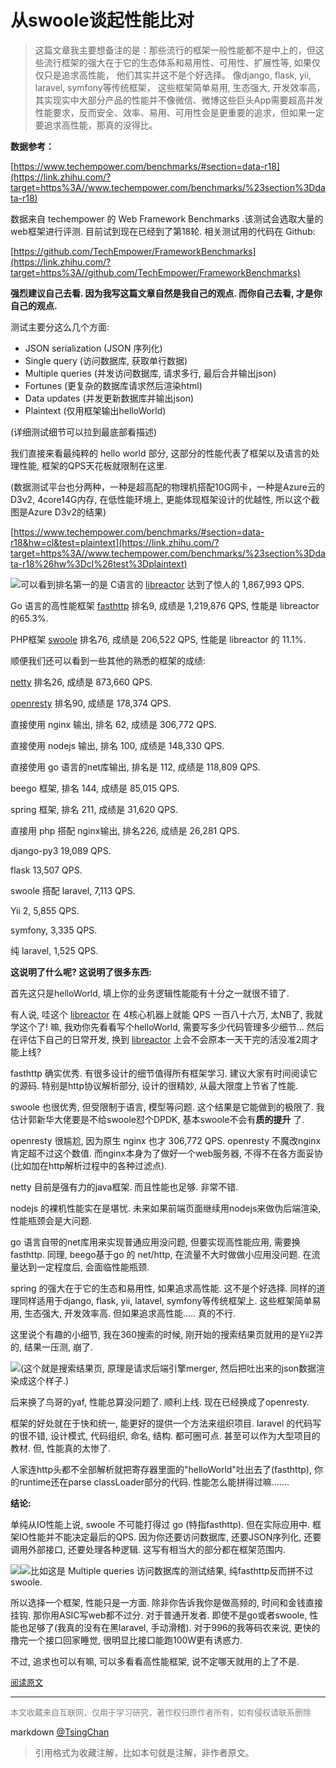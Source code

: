 从swoole谈起性能比对
================================

>这篇文章我主要想备注的是：那些流行的框架一般性能都不是中上的，但这些流行框架的强大在于它的生态体系和易用性、可用性、扩展性等, 如果仅仅只是追求高性能， 他们其实并这不是个好选择。 像django, flask, yii, laravel, symfony等传统框架， 这些框架简单易用, 生态强大, 开发效率高，其实现实中大部分产品的性能并不像微信、微博这些巨头App需要超高并发性能要求，反而安全、效率、易用、可用性会是更重要的追求，但如果一定要追求高性能，那真的没得比。

  
**数据参考：**   
  
[https://www.techempower.com/benchmarks/#section=data-r18](https://link.zhihu.com/?target=https%3A//www.techempower.com/benchmarks/%23section%3Ddata-r18)   
  
数据来自 techempower 的 Web Framework Benchmarks .该测试会选取大量的web框架进行评测. 目前试到现在已经到了第18轮. 相关测试用的代码在 Github:

[https://github.com/TechEmpower/FrameworkBenchmarks](https://link.zhihu.com/?target=https%3A//github.com/TechEmpower/FrameworkBenchmarks)

**强烈建议自己去看. 因为我写这篇文章自然是我自己的观点. 而你自己去看, 才是你自己的观点.**

测试主要分这么几个方面:

- JSON serialization (JSON 序列化)
- Single query (访问数据库, 获取单行数据)
- Multiple queries (并发访问数据库, 请求多行, 最后合并输出json)
- Fortunes (更复杂的数据库请求然后渲染html)
- Data updates (并发更新数据库并输出json)
- Plaintext (仅用框架输出helloWorld)

(详细测试细节可以拉到最底部看描述)


我们直接来看最纯粹的 hello world 部分, 这部分的性能代表了框架以及语言的处理性能, 框架的QPS天花板就限制在这里.

  
(数据测试平台也分两种，一种是超高配的物理机搭配10G网卡，一种是Azure云的D3v2, 4core14G内存, 在低性能环境上, 更能体现框架设计的优越性, 所以这个截图是Azure D3v2的结果)

[https://www.techempower.com/benchmarks/#section=data-r18&hw=cl&test=plaintext](https://link.zhihu.com/?target=https%3A//www.techempower.com/benchmarks/%23section%3Ddata-r18%26hw%3Dcl%26test%3Dplaintext)

![](https://pic3.zhimg.com/50/v2-ab3252b91d1f3a796d4c99ac6d02b019_hd.jpg)可以看到排名第一的是 C语言的 [libreactor](https://link.zhihu.com/?target=https%3A//github.com/TechEmpower/FrameworkBenchmarks/tree/master/frameworks/C/libreactor) 达到了惊人的 1,867,993 QPS.

Go 语言的高性能框架 [fasthttp](https://link.zhihu.com/?target=https%3A//github.com/TechEmpower/FrameworkBenchmarks/tree/master/frameworks/Go/fasthttp) 排名9, 成绩是 1,219,876 QPS, 性能是 libreactor 的65.3%.

PHP框架 [swoole](https://link.zhihu.com/?target=https%3A//github.com/TechEmpower/FrameworkBenchmarks/tree/master/frameworks/PHP/swoole) 排名76, 成绩是 206,522 QPS, 性能是 libreactor 的 11.1%.

顺便我们还可以看到一些其他的熟悉的框架的成绩:

[netty](https://link.zhihu.com/?target=https%3A//github.com/TechEmpower/FrameworkBenchmarks/tree/master/frameworks/Java/netty) 排名26, 成绩是 873,660 QPS.

[openresty](https://link.zhihu.com/?target=https%3A//github.com/TechEmpower/FrameworkBenchmarks/tree/master/frameworks/Lua/openresty) 排名90, 成绩是 178,374 QPS.

直接使用 nginx 输出, 排名 62, 成绩是 306,772 QPS.

直接使用 nodejs 输出, 排名 100, 成绩是 148,330 QPS.

直接使用 go 语言的net库输出, 排名是 112, 成绩是 118,809 QPS.

beego 框架, 排名 144, 成绩是 85,015 QPS.

spring 框架, 排名 211, 成绩是 31,620 QPS.

直接用 php 搭配 nginx输出, 排名226, 成绩是 26,281 QPS.

django-py3 19,089 QPS.

flask 13,507 QPS.

swoole 搭配 laravel, 7,113 QPS.

Yii 2, 5,855 QPS.

symfony, 3,335 QPS.

纯 laravel, 1,525 QPS.



**这说明了什么呢? 这说明了很多东西:**

首先这只是helloWorld, 填上你的业务逻辑性能能有十分之一就很不错了.

有人说, 哇这个 [libreactor](https://link.zhihu.com/?target=https%3A//github.com/TechEmpower/FrameworkBenchmarks/tree/master/frameworks/C/libreactor) 在 4核心机器上就能 QPS 一百八十六万, 太NB了, 我就学这个了! 嘛, 我劝你先看看写个helloWorld, 需要写多少代码管理多少细节... 然后在评估下自己的日常开发, 换到 [libreactor](https://link.zhihu.com/?target=https%3A//github.com/TechEmpower/FrameworkBenchmarks/tree/master/frameworks/C/libreactor) 上会不会原本一天干完的活没准2周才能上线?

fasthttp 确实优秀. 有很多设计的细节值得所有框架学习. 建议大家有时间阅读它的源码. 特别是http协议解析部分, 设计的很精妙, 从最大限度上节省了性能.

swoole 也很优秀, 但受限制于语言, 模型等问题. 这个结果是它能做到的极限了. 我估计郭新华大佬要是不给swoole怼个DPDK, 基本swoole不会有**质的提升** 了.

openresty 很尴尬, 因为原生 nginx 也才 306,772 QPS. openresty 不魔改nginx 肯定超不过这个数值. 而nginx本身为了做好一个web服务器, 不得不在各方面妥协(比如加在http解析过程中的各种过滤点).

netty 目前是强有力的java框架. 而且性能也足够. 非常不错.

nodejs 的裸机性能实在是堪忧. 未来如果前端页面继续用nodejs来做伪后端渲染, 性能瓶颈会是大问题.  
  
go 语言自带的net库用来实现普通应用没问题, 但要实现高性能应用, 需要换fasthttp. 同理, beego基于go 的 net/http, 在流量不大时做做小应用没问题. 在流量达到一定程度后, 会面临性能瓶颈.

spring 的强大在于它的生态和易用性, 如果追求高性能. 这不是个好选择. 同样的道理同样适用于django, flask, yii, latavel, symfony等传统框架上. 这些框架简单易用, 生态强大, 开发效率高. 但如果追求高性能..... 真的不行.

这里说个有趣的小细节, 我在360搜索的时候, 刚开始的搜索结果页就用的是Yii2弄的, 结果一压测, 崩了.

![](https://pic3.zhimg.com/50/v2-759f368d3b80f365794b980a4d8c9f55_hd.jpg)(这个就是搜索结果页, 原理是请求后端引擎merger, 然后把吐出来的json数据渲染成这个样子.)

后来换了鸟哥的yaf, 性能总算没问题了. 顺利上线. 现在已经换成了openresty.

框架的好处就在于快和统一, 能更好的提供一个方法来组织项目. laravel 的代码写的很不错, 设计模式, 代码组织, 命名, 结构. 都可圈可点. 甚至可以作为大型项目的教材. 但, 性能真的太惨了.

人家连http头都不全部解析就把寄存器里面的"helloWorld"吐出去了(fasthttp), 你的runtime还在parse classLoader部分的代码. 性能怎么能拼得过嘛.......



**结论:**

单纯从IO性能上说, swoole 不可能打得过 go (特指fasthttp). 但在实际应用中. 框架IO性能并不能决定最后的QPS. 因为你还要访问数据库, 还要JSON序列化, 还要调用外部接口, 还要处理各种逻辑. 这写有相当大的部分都在框架范围内.

![](https://pic3.zhimg.com/50/v2-9fb987da8f0c2bc1efe2932728a704bc_hd.jpg)![](https://pic1.zhimg.com/50/v2-7836b985075df3d75279150837514919_hd.jpg)比如这是 Multiple queries 访问数据库的测试结果, 纯fasthttp反而拼不过 swoole.

所以选择一个框架, 性能只是一方面. 除非你告诉我你是做高频的, 时间和金钱直接挂钩. 那你用ASIC写web都不过分. 对于普通开发者. 即使不是go或者swoole, 性能也足够了(我真的没有在黑laravel, 手动滑稽). 对于996的我等码农来说, 更快的撸完一个接口回家睡觉, 很明显比接口能跑100W更有诱惑力.

不过, 追求也可以有嘛, 可以多看看高性能框架, 说不定哪天就用的上了不是.



<font size=2 color=grey>[阅读原文](https://www.zhihu.com/question/346571485/answer/838398506)</font>


----
<font size=2 color='grey'>本文收藏来自互联网，仅用于学习研究，著作权归原作者所有，如有侵权请联系删除</font>

markdown [@TsingChan](http://www.9ong.com/) 

> 引用格式为收藏注解，比如本句就是注解，非作者原文。
